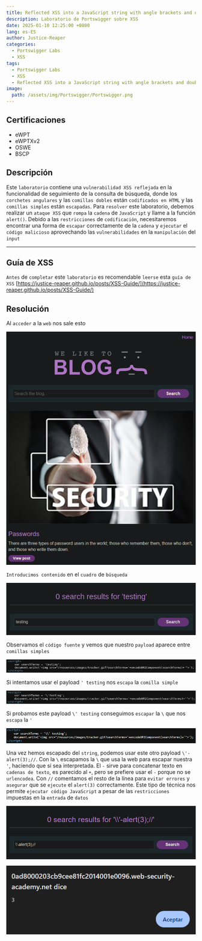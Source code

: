 ```yaml
---
title: Reflected XSS into a JavaScript string with angle brackets and double quotes HTML-encoded and single quotes escaped
description: Laboratorio de Portswigger sobre XSS
date: 2025-01-10 12:25:00 +0800
lang: es-ES
author: Justice-Reaper
categories:
  - Portswigger Labs
  - XSS
tags:
  - Portswigger Labs
  - XSS
  - Reflected XSS into a JavaScript string with angle brackets and double quotes HTML-encoded and single quotes escaped
image:
  path: /assets/img/Portswigger/Portswigger.png
---
```


## Certificaciones

- eWPT
- eWPTXv2
- OSWE
- BSCP
  
## Descripción

Este `laboratorio` contiene una `vulnerabilidad XSS reflejada` en la funcionalidad de seguimiento de la consulta de búsqueda, donde los `corchetes angulares` y las `comillas dobles` están `codificados en HTML` y las `comillas simples` están `escapadas`. Para `resolver` este laboratorio, debemos realizar un `ataque XSS` que `rompa` la `cadena` de `JavaScript` y llame a la función `alert()`. Debido a las `restricciones` de `codificación`, necesitaremos encontrar una forma de `escapar` correctamente de la `cadena` y `ejecutar` el `código malicioso` aprovechando las `vulnerabilidades` en la `manipulación` del `input`

---

## Guía de XSS

`Antes` de `completar` este `laboratorio` es recomendable `leerse` esta `guía de XSS` [https://justice-reaper.github.io/posts/XSS-Guide/](https://justice-reaper.github.io/posts/XSS-Guide/)

## Resolución

Al `acceder` a la `web` nos sale esto

![](/assets/img/XSS-Lab-19/image_1.png)

`Introducimos contenido` en el `cuadro` de `búsqueda`

![](/assets/img/XSS-Lab-19/image_2.png)

Observamos el `código fuente` y vemos que nuestro `payload` aparece entre `comillas simples`

![](/assets/img/XSS-Lab-19/image_3.png)

Si intentamos usar el payload `' testing` nos `escapa` la `comilla simple`

![](/assets/img/XSS-Lab-19/image_4.png)

Si probamos este payload `\' testing`  conseguimos `escapar` la `\` que nos `escapa` la `'` 

![](/assets/img/XSS-Lab-19/image_5.png)

Una vez hemos escapado del `string`, podemos usar este otro payload `\'-alert(3);//`. Con la `\` escapamos la `\` que usa la web para escapar nuestra `'`, haciendo que sí sea interpretada. El `-` sirve para concatenar texto en `cadenas de texto`, es parecido al `+`, pero se prefiere usar el `-` porque no se `urlencodea`. Con `//` comentamos el resto de la línea para `evitar errores` y `asegurar` que se `ejecute` el `alert(3)` correctamente. Este tipo de técnica nos permite `ejecutar código JavaScript` a pesar de las `restricciones` impuestas en la `entrada` de `datos`

![](/assets/img/XSS-Lab-19/image_6.png)

![](/assets/img/XSS-Lab-19/image_7.png)
